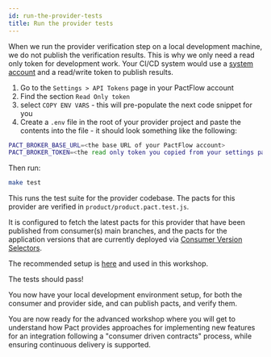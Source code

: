 ```yaml
---
id: run-the-provider-tests
title: Run the provider tests
---
```


When we run the provider verification step on a local development machine, we do not publish the verification results. This is why we only need a read only token for development work. Your CI/CD system would use a [system account](https://docs.pactflow.io/docs/user-interface/settings/users/#system-accounts) and a read/write token to publish results.

1. Go to the `Settings > API Tokens` page in your PactFlow account
2. Find the section `Read Only token`
3. select `COPY ENV VARS` - this will pre-populate the next code snippet for you
4. Create a `.env` file in the root of your provider project and paste the contents into the file - it should look something like the following:

```bash
PACT_BROKER_BASE_URL=<the base URL of your PactFlow account>
PACT_BROKER_TOKEN=<the read only token you copied from your settings page>
```

Then run:

```bash
make test
```

This runs the test suite for the provider codebase. The pacts for this provider are verified in `product/product.pact.test.js`.

It is configured to fetch the latest pacts for this provider that have been published from consumer(s) main branches, and the pacts for the application versions that are currently deployed via [Consumer Version Selectors](https://docs.pact.io/pact_broker/advanced_topics/consumer_version_selectors).

The recommended setup is [here](https://docs.pact.io/provider/recommended_configuration#consumer-version-selectors) and used in this workshop.

The tests should pass!

You now have your local development environment setup, for both the consumer and provider side, and can publish pacts, and verify them.

You are now ready for the advanced workshop where you will get to understand how Pact provides approaches for implementing new features for an integration following a "consumer driven contracts" process, while ensuring continuous delivery is supported.

